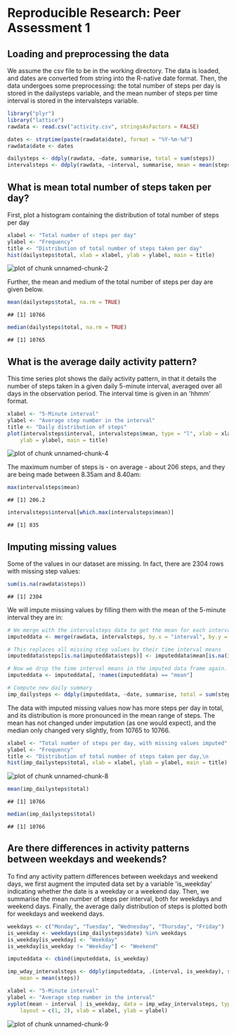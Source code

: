 # Reproducible Research: Peer Assessment 1


## Loading and preprocessing the data

We assume the csv file to be in the working directory. The data is loaded, and
dates are converted from string into the R-native date format. Then, the data
undergoes some preprocessing: the total number of steps per day is stored in
the dailysteps variable, and the mean number of steps per time interval is
stored in the intervalsteps variable.

```r
library("plyr")
library("lattice")
rawdata <- read.csv("activity.csv", stringsAsFactors = FALSE)

dates <- strptime(paste(rawdata$date), format = "%Y-%m-%d")
rawdata$date <- dates

dailysteps <- ddply(rawdata, ~date, summarise, total = sum(steps))
intervalsteps <- ddply(rawdata, ~interval, summarise, mean = mean(steps, na.rm = TRUE))
```


## What is mean total number of steps taken per day?

First, plot a histogram containing the distribution of total number of steps per day

```r
xlabel <- "Total number of steps per day"
ylabel <- "Frequency"
title <- "Distribution of total number of steps taken per day"
hist(dailysteps$total, xlab = xlabel, ylab = ylabel, main = title)
```

![plot of chunk unnamed-chunk-2](figure/unnamed-chunk-2.png) 

Further, the mean and medium of the total number of steps per day are given below.

```r
mean(dailysteps$total, na.rm = TRUE)
```

```
## [1] 10766
```

```r
median(dailysteps$total, na.rm = TRUE)
```

```
## [1] 10765
```


## What is the average daily activity pattern?

This time series plot shows the daily activity pattern, in that it details
the number of steps taken in a given daily 5-minute interval, averaged over all
days in the observation period. The interval time is given in an 'hhmm' format.

```r
xlabel <- "5-Minute interval"
ylabel <- "Average step number in the interval"
title <- "Daily distribution of steps"
plot(intervalsteps$interval, intervalsteps$mean, type = "l", xlab = xlabel, 
    ylab = ylabel, main = title)
```

![plot of chunk unnamed-chunk-4](figure/unnamed-chunk-4.png) 

The maximum number of steps is - on average - about 206 steps, and they are
being made between 8.35am and 8.40am:

```r
max(intervalsteps$mean)
```

```
## [1] 206.2
```

```r
intervalsteps$interval[which.max(intervalsteps$mean)]
```

```
## [1] 835
```


## Imputing missing values

Some of the values in our dataset are missing. In fact, there are 2304 rows with missing step values:

```r
sum(is.na(rawdata$steps))
```

```
## [1] 2304
```


We will impute missing values by filling them with the mean of the 5-minute interval they are in:


```r
# We merge with the intervalsteps data to get the mean for each interval
imputeddata <- merge(rawdata, intervalsteps, by.x = "interval", by.y = "interval")

# This replaces all missing step values by their time interval means
imputeddata$steps[is.na(imputeddata$steps)] <- imputeddata$mean[is.na(imputeddata$steps)]

# Now we drop the time interval means in the imputed data frame again.
imputeddata <- imputeddata[, !names(imputeddata) == "mean"]

# Compute new daily summary
imp_dailysteps <- ddply(imputeddata, ~date, summarise, total = sum(steps, na.rm = TRUE))
```


The data with imputed missing values now has more steps per day in total, and
its distribution is more pronounced in the mean range of steps. The mean has 
not changed under imputation (as one would expect), and the median only changed
very slightly, from 10765 to 10766.

```r
xlabel <- "Total number of steps per day, with missing values imputed"
ylabel <- "Frequency"
title <- "Distribution of total number of steps taken per day,\n          with missing values imputed"
hist(imp_dailysteps$total, xlab = xlabel, ylab = ylabel, main = title)
```

![plot of chunk unnamed-chunk-8](figure/unnamed-chunk-8.png) 

```r
mean(imp_dailysteps$total)
```

```
## [1] 10766
```

```r
median(imp_dailysteps$total)
```

```
## [1] 10766
```


## Are there differences in activity patterns between weekdays and weekends?

To find any activity pattern differences between weekdays and weekend days,
we first augment the imputed data set by a variable 'is_weekday' indicating
whether the date is a weekday or a weekend day.
Then, we summarise the mean number of steps per interval, both for weekdays
and weekend days.
Finally, the average daily distribution of steps is plotted both for weekdays
and weekend days.

```r
weekdays <- c("Monday", "Tuesday", "Wednesday", "Thursday", "Friday")
is_weekday <- weekdays(imp_dailysteps$date) %in% weekdays
is_weekday[is_weekday] <- "Weekday"
is_weekday[is_weekday != "Weekday"] <- "Weekend"

imputeddata <- cbind(imputeddata, is_weekday)

imp_wday_intervalsteps <- ddply(imputeddata, .(interval, is_weekday), summarise, 
    mean = mean(steps))

xlabel <- "5-Minute interval"
ylabel <- "Average step number in the interval"
xyplot(mean ~ interval | is_weekday, data = imp_wday_intervalsteps, type = "l", 
    layout = c(1, 2), xlab = xlabel, ylab = ylabel)
```

![plot of chunk unnamed-chunk-9](figure/unnamed-chunk-9.png) 

